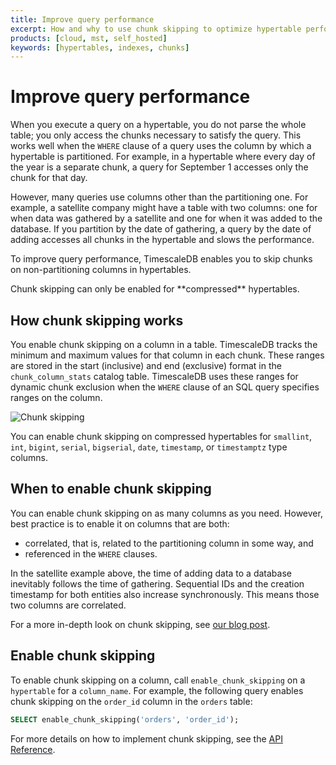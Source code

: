 ```yaml
---
title: Improve query performance
excerpt: How and why to use chunk skipping to optimize hypertable performance
products: [cloud, mst, self_hosted]
keywords: [hypertables, indexes, chunks]
---
```


# Improve query performance

When you execute a query on a hypertable, you do not parse the whole table; you only access the chunks necessary
to satisfy the query. This works well when the `WHERE` clause of a query uses the column by which a hypertable is 
partitioned. For example, in a hypertable where every day of the year is a separate chunk, a query for September 1 
accesses only the chunk for that day. 

However, many queries use columns other than the partitioning one. For example, a satellite company might have a table with two columns: one for when data was gathered by a satellite and one for when it was added to the database. If you partition by the date of gathering, a query by the date of adding accesses all chunks in the hypertable and slows the 
performance.

To improve query performance, TimescaleDB enables you to skip chunks on non-partitioning columns in hypertables. 

<Highlight type="important">
Chunk skipping can only be enabled for **compressed** hypertables.
</Highlight>

## How chunk skipping works

You enable chunk skipping on a column in a table. TimescaleDB tracks the minimum and maximum values for that column in 
each chunk. These ranges are stored in the start (inclusive) and end (exclusive) format in the `chunk_column_stats` 
catalog table. TimescaleDB uses these ranges for dynamic chunk exclusion when the `WHERE` clause of an SQL query 
specifies ranges on the column. 

![Chunk skipping](https://assets.timescale.com/docs/images/hypertable-with-chunk-skipping.png)

You can enable chunk skipping on compressed hypertables for `smallint`, `int`, `bigint`, `serial`, `bigserial`, `date`,
`timestamp`, or `timestamptz` type columns. 

## When to enable chunk skipping

You can enable chunk skipping on as many columns as you need. However, best practice is to enable it on columns that are both:
 
- correlated, that is, related to the partitioning column in some way, and
- referenced in the `WHERE` clauses. 

In the satellite example above, the time of adding data to a database inevitably follows the time of gathering. Sequential IDs and the creation timestamp for both entities also increase synchronously. This means those two columns are correlated. 

For a more in-depth look on chunk skipping, see [our blog post](https://www.timescale.com/blog/boost-postgres-performance-by-7x-with-chunk-skipping-indexes/).

## Enable chunk skipping

To enable chunk skipping on a column, call `enable_chunk_skipping` on a `hypertable` for a `column_name`. For example, 
the following query enables chunk skipping on the `order_id` column in the `orders` table:

```sql
SELECT enable_chunk_skipping('orders', 'order_id');
```

For more details on how to implement chunk skipping, see the [API Reference][api-reference].

[api-reference]: /api/:currentVersion:/hypertable/enable_chunk_skipping/

